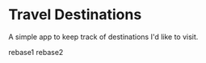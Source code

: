 # Travel Destinations

A simple app to keep track of destinations I'd like to visit.

rebase1
rebase2